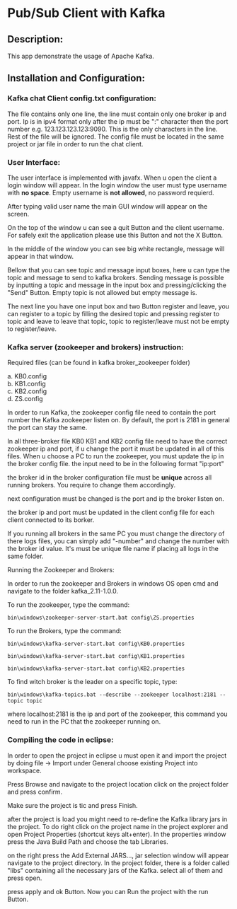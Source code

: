 # Pub/Sub Client with Kafka


## Description:

 This app demonstrate the usage of Apache Kafka.

## Installation and Configuration:

### Kafka chat Client config.txt configuration:

The file contains only one line, the line must contain only one broker ip and port. Ip is in ipv4 format only after the ip must be &quot;:&quot; character then the port number e.g. 123.123.123.123:9090. This is the only characters in the line. Rest of the file will be ignored. The config file must be located in the same project or jar file in order to run the chat client.

### User Interface:

The user interface is implemented with javafx. When u open the client a login window will appear. In the login window the user must type username with **no space**. Empty username is **not allowed**, no password requierd.

After typing valid user name the main GUI window will appear on the screen.

On the top of the window u can see a quit Button and the client username. For safely exit the application please use this Button and not the X Button.

In the middle of the window you can see big white rectangle, message will appear in that window.

Bellow that you can see topic and message input boxes, here u can type the topic and message to send to kafka brokers. Sending message is possible by inputting a topic and message in the input box and pressing/clicking the &quot;Send&quot; Button. Empty topic is not allowed but empty message is.

The next line you have one input box and two Button register and leave, you can register to a topic by filling the desired topic and pressing register to topic and leave to leave that topic, topic to register/leave must not be empty to register/leave.

### Kafka server (zookeeper and brokers) instruction:

Required files (can be found in kafka broker\_zookeeper folder)

  a. KB0.config<br>
  b. KB1.config<br>
  c. KB2.config<br>
  d. ZS.config<br>

In order to run Kafka, the zookeeper config file need to contain the port number the Kafka zookeeper listen on. By default, the port is 2181 in general the port can stay the same.

In all three-broker file KB0 KB1 and KB2 config file need to have the correct zookeeper ip and port, if u change the port it must be updated in all of this files. When u choose a PC to run the zookeeper, you must update the ip in the broker config file. the input need to be in the following format &quot;ip:port&quot;

the broker id in the broker configuration file must be **unique** across all running brokers. You require to change them accordingly.

next configuration must be changed is the port and ip the broker listen on.

the broker ip and port must be updated in the client config file for each client connected to its borker.

If you running all brokers in the same PC you must change the directory of there logs files, you can simply add &quot;-number&quot; and change the number with the broker id value. It&#39;s must be unique file name if placing all logs in the same folder.

Running the Zookeeper and Brokers:

In order to run the zookeeper and Brokers in windows OS open cmd and navigate to the folder kafka\_2.11-1.0.0.

To run the zookeeper, type the command:
~~~
bin\windows\zookeeper-server-start.bat config\ZS.properties
~~~
To run the Brokers, type the command:
~~~
bin\windows\kafka-server-start.bat config\KB0.properties

bin\windows\kafka-server-start.bat config\KB1.properties

bin\windows\kafka-server-start.bat config\KB2.properties
~~~


To find witch broker is the leader on a specific topic, type:
~~~
bin\windows\kafka-topics.bat --describe --zookeeper localhost:2181 --topic topic
~~~
where localhost:2181 is the ip and port of the zookeeper, this command you need to run in the PC that the zookeeper running on.


### Compiling the code in eclipse:

In order to open the project in eclipse u must open it and import the project by doing file -&gt; Import under General choose existing Project into workspace.

Press Browse and navigate to the project location click on the project folder and press confirm.

Make sure the project is tic and press Finish.

after the project is load you might need to re-define the Kafka library jars in the project. To do right click on the project name in the project explorer and open Project Properties (shortcut keys alt+enter). In the properties window press the Java Build Path and choose the tab Libraries.

on the right press the Add External JARS…, jar selection window will appear navigate to the project directory. In the project folder, there is a folder called &quot;libs&quot; containing all the necessary jars of the Kafka. select all of them and press open.



press apply and ok Button. Now you can Run the project with the run Button.
